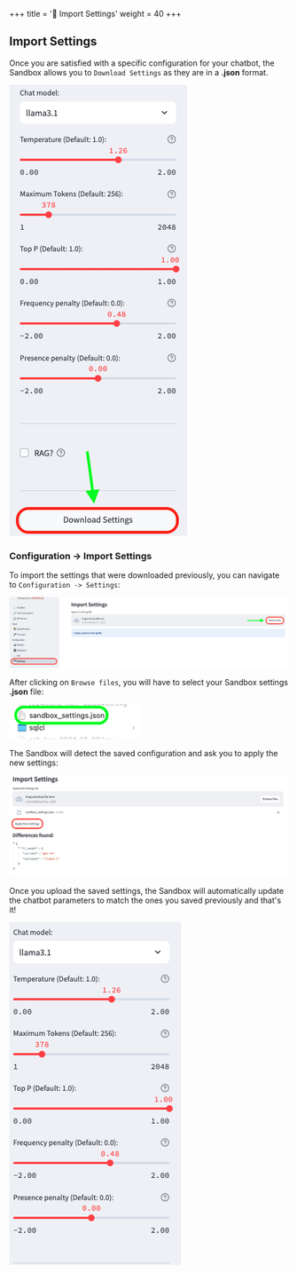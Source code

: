 +++
title = '💾 Import Settings'
weight = 40
+++

<!--
Copyright (c) 2023, 2024, Oracle and/or its affiliates.
Licensed under the Universal Permissive License v1.0 as shown at http://oss.oracle.com/licenses/upl.
-->
## Import Settings

Once you are satisfied with a specific configuration for your chatbot, the Sandbox allows you to `Download Settings` as they are in a **.json** format. 

![Download settings](images/download-settings.png)

### Configuration -> Import Settings

To import the settings that were downloaded previously, you can navigate to `Configuration -> Settings`:

![Import settings](images/import-settings.png)

After clicking on `Browse files`, you will have to select your Sandbox settings **.json** file:

![Sandbox settings](images/sandbox-settings.png)

The Sandbox will detect the saved configuration and ask you to apply the new settings:

![Apply settings](images/apply-settings.png)

Once you upload the saved settings, the Sandbox will automatically update the chatbot parameters to match the ones you saved previously and that's it!

![Uploaded settings](images/uploaded-settings.png)